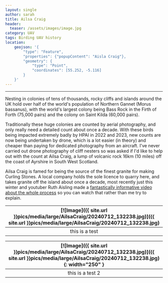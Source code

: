 ```yaml
---
layout: single
author: sarah
title: Ailsa Craig
header:
  teaser: /assets/images/image.jpg
category: UAV
tags: Birding UAV history
location:
    geojson: '{
        "type": "Feature",
        "properties": {"popupContent": "Aisla Craig"},
        "geometry": {
            "type": "Point",
            "coordinates": [55.252, -5.116]
        }
    }'
---
```

---

Nesting in colonies of tens of thousands, rocky cliffs and islands around the UK hold over half of the world's population of Northern Gannet (Morus bassanus), with the world's largest colony being Bass Rock in the Firth of Forth (75,000 pairs) and the colony on Saint Kilda (60,000 pairs).

Traditionally these huge colonies are counted by aerial photography, and only really need a detailed count about once a decade. With these birds being impacted extremely badly by HPAI in 2022 and 2023, new counts are now being undertaken by drone, which is a lot easier (in theory) and cheaper than paying for dedicated photography from an aircraft. I've never carried out drone photography of cliff nesters so was asked if I'd like to help out with the count at Ailsa Craig, a lump of volcanic rock 16km (10 miles) off the coast of Ayrshire in South West Scotland.

Ailsa Craig is famed for being the source of the finest granite for making Curling Stones. A local company holds the sole licence to quarry here, and takes granite off the island about once a decade, most recently just this winter and youtuber Ruth Aisling made a [fantastically informative video about the whole process](https://youtu.be/lTjOoeR0iFY) so you can watch that rather than me try to explain.

| [![Image]({{ site.url }}pics/media/large/AilsaCraig/20240712_132238.jpg)]({{ site.url }}pics/media/large/AilsaCraig/20240712_132238.jpg) | 
|:--:| 
| this is a test |

| [![Image]({{ site.url }}pics/media/large/AilsaCraig/20240712_132238.jpg)]({{ site.url }}pics/media/large/AilsaCraig/20240712_132238.jpg){: width="250" } | 
|:--:| 
| this is a test 2 |